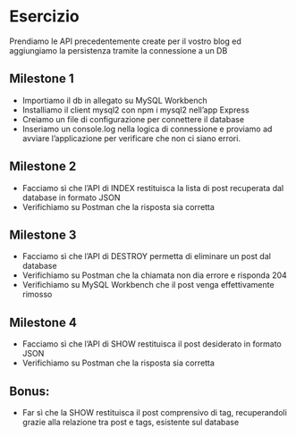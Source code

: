 # Esercizio
Prendiamo le API precedentemente create per il vostro blog ed aggiungiamo la persistenza tramite la connessione a un DB

## Milestone 1
- Importiamo il db in allegato su MySQL Workbench
- Installiamo il client mysql2 con npm i mysql2 nell’app Express
- Creiamo un file di configurazione per connettere il database
- Inseriamo un console.log nella logica di connessione e proviamo ad avviare l’applicazione per verificare che non ci siano errori.

## Milestone 2
- Facciamo sì che l’API di INDEX restituisca la lista di post recuperata dal database in formato JSON
- Verifichiamo su Postman che la risposta sia corretta

## Milestone 3
- Facciamo sì che l’API di DESTROY permetta di eliminare un post dal database
- Verifichiamo su Postman che la chiamata non dia errore e risponda 204
- Verifichiamo su MySQL Workbench che il post venga effettivamente rimosso

## Milestone 4
- Facciamo sì che l’API di SHOW restituisca il post desiderato in formato JSON
- Verifichiamo su Postman che la risposta sia corretta

## Bonus:
- Far sì che la SHOW restituisca il post comprensivo di tag, recuperandoli grazie alla relazione tra post e tags, esistente sul database